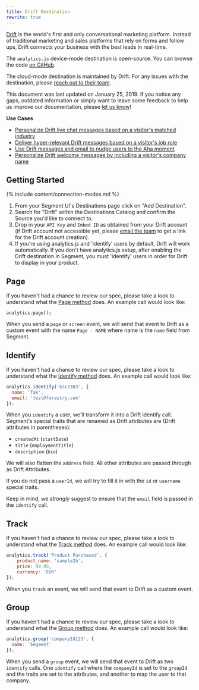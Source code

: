 ```yaml
---
title: Drift Destination
rewrite: true
---
```

[Drift](http://www.drift.com/segment/?utm_source=segmentio&utm_medium=docs&utm_campaign=partners) is the world's first and only conversational marketing platform. Instead of traditional marketing and sales platforms that rely on forms and follow ups, Drift connects your business with the best leads in real-time.

The `analytics.js` device-mode destination is open-source. You can browse the code [on GitHub](https://github.com/segment-integrations/analytics.js-integration-drift).

The cloud-mode destination is maintained by Drift. For any issues with the destination, please [reach out to their team](https://www.drift.com/help/).

This document was last updated on January 25, 2019. If you notice any gaps, outdated information or simply want to leave some feedback to help us improve our documentation, please [let us know](https://segment.com/help/contact)!

**Use Cases**

* [Personalize Drift live chat messages based on a visitor's matched industry](https://segment.com/recipes/personalize-drift-live-chat-industry/)
* [Deliver hyper-relevant Drift messages based on a visitor's job role](https://segment.com/recipes/personalize-drift-live-chat-role/)
* [Use Drift messages and email to nudge users to the Aha moment](https://segment.com/recipes/drift-message-aha-moment/)
* [Personalize Drift welcome messages by including a visitor's company name](https://segment.com/recipes/personalize-drift-live-chat-with-company-name/)

## Getting Started

{% include content/connection-modes.md %}

  1. From your Segment UI's Destinations page click on "Add Destination".
  2. Search for "Drift" within the Destinations Catalog and confirm the Source you'd like to connect to.
  3. Drop in your `API Key` and `Embed ID` as obtained from your Drift account (if Drift account not accessible yet, please [email the team](mailto:team@drift.com) to get a link for the Drift account creation).
  4. If you're using analytics.js and 'identify' users by default, Drift will work automatically. If you don't have analytics.js setup, after enabling the Drift destination in Segment, you must 'identify' users in order for Drift to display in your product.

## Page

If you haven't had a chance to review our spec, please take a look to understand what the [Page method](https://segment.com/docs/connections/spec/page/) does. An example call would look like:

```
analytics.page();
```

When you send a `page` or `screen` event, we will send that event to Drift as a custom event with the name `Page - NAME` where name is the `name` field from Segment.

## Identify

If you haven't had a chance to review our spec, please take a look to understand what the [Identify method](https://segment.com/docs/connections/spec/identify/) does. An example call would look like:

```javascript
analytics.identify('ksc2303', {
  name: 'Tak',
  email: 'test@forestry.com'
});
```

When you `identify` a user, we'll transform it into a Drift identify call. Segment's special traits that are renamed as Drift attributes are (Drift attributes in parentheses):
* `createdAt` (`startDate`)
* `title` (`employmentTitle`)
* `description` (`bio`)

We will also flatten the `address` field. All other attributes are passed through as Drift Attributes.

If you do not pass a `userId`, we will try to fill it in with the `id` or `username` special traits.

Keep in mind, we _strongly_ suggest to ensure that the `email` field is passed in the `identify` call.

## Track

If you haven't had a chance to review our spec, please take a look to understand what the [Track method](https://segment.com/docs/connections/spec/track/) does. An example call would look like:

```javascript
analytics.track('Product Purchased', {
    product_name: 'sample2b',
    price: 99.95,
    currency: 'EUR'
});
```

When you `track` an event, we will send that event to Drift as a custom event.

## Group

If you haven't had a chance to review our spec, please take a look to understand what the [Group method](https://segment.com/docs/connections/spec/group/) does. An example call would look like:

```javascript
analytics.group('companyId123', {
  name: 'Segment'
});
```

When you send a `group` event, we will send that event to Drift as two `identify` calls. One `identify` call where the `companyId` is set to the `groupId` and the traits are set to the attributes, and another to map the user to that company.
